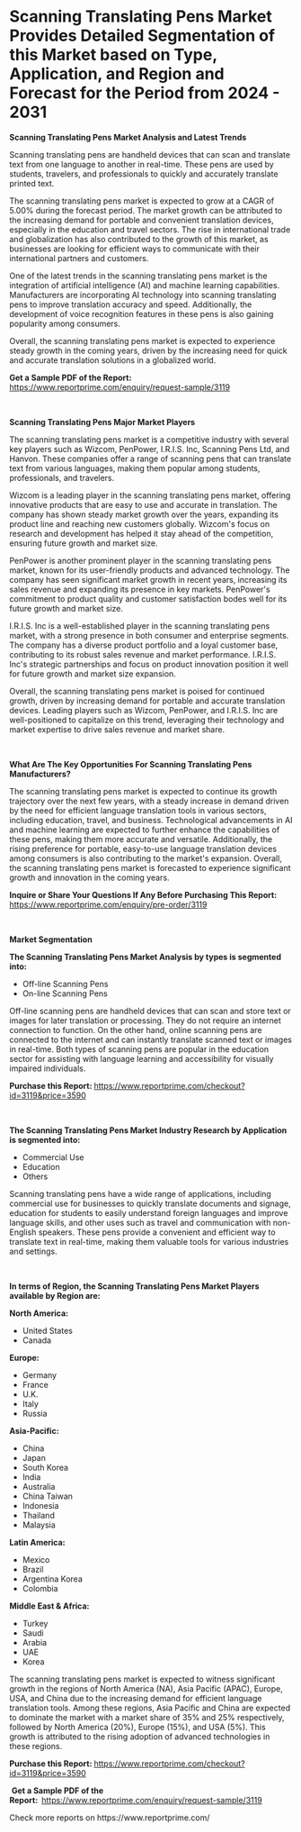 <p><h1>Scanning Translating Pens Market Provides Detailed Segmentation of this Market based on Type, Application, and Region and Forecast for the Period from 2024 - 2031</h1></p><p><strong>Scanning Translating Pens Market Analysis and Latest Trends</strong></p>
<p><p>Scanning translating pens are handheld devices that can scan and translate text from one language to another in real-time. These pens are used by students, travelers, and professionals to quickly and accurately translate printed text.</p><p>The scanning translating pens market is expected to grow at a CAGR of 5.00% during the forecast period. The market growth can be attributed to the increasing demand for portable and convenient translation devices, especially in the education and travel sectors. The rise in international trade and globalization has also contributed to the growth of this market, as businesses are looking for efficient ways to communicate with their international partners and customers.</p><p>One of the latest trends in the scanning translating pens market is the integration of artificial intelligence (AI) and machine learning capabilities. Manufacturers are incorporating AI technology into scanning translating pens to improve translation accuracy and speed. Additionally, the development of voice recognition features in these pens is also gaining popularity among consumers.</p><p>Overall, the scanning translating pens market is expected to experience steady growth in the coming years, driven by the increasing need for quick and accurate translation solutions in a globalized world.</p></p>
<p><strong>Get a Sample PDF of the Report:&nbsp;</strong> <a href="https://www.reportprime.com/enquiry/request-sample/3119">https://www.reportprime.com/enquiry/request-sample/3119</a></p>
<p>&nbsp;</p>
<p><strong>Scanning Translating Pens Major Market Players</strong></p>
<p><p>The scanning translating pens market is a competitive industry with several key players such as Wizcom, PenPower, I.R.I.S. Inc, Scanning Pens Ltd, and Hanvon. These companies offer a range of scanning pens that can translate text from various languages, making them popular among students, professionals, and travelers.</p><p>Wizcom is a leading player in the scanning translating pens market, offering innovative products that are easy to use and accurate in translation. The company has shown steady market growth over the years, expanding its product line and reaching new customers globally. Wizcom's focus on research and development has helped it stay ahead of the competition, ensuring future growth and market size.</p><p>PenPower is another prominent player in the scanning translating pens market, known for its user-friendly products and advanced technology. The company has seen significant market growth in recent years, increasing its sales revenue and expanding its presence in key markets. PenPower's commitment to product quality and customer satisfaction bodes well for its future growth and market size.</p><p>I.R.I.S. Inc is a well-established player in the scanning translating pens market, with a strong presence in both consumer and enterprise segments. The company has a diverse product portfolio and a loyal customer base, contributing to its robust sales revenue and market performance. I.R.I.S. Inc's strategic partnerships and focus on product innovation position it well for future growth and market size expansion.</p><p>Overall, the scanning translating pens market is poised for continued growth, driven by increasing demand for portable and accurate translation devices. Leading players such as Wizcom, PenPower, and I.R.I.S. Inc are well-positioned to capitalize on this trend, leveraging their technology and market expertise to drive sales revenue and market share.</p></p>
<p>&nbsp;</p>
<p><strong>What Are The Key Opportunities For Scanning Translating Pens Manufacturers?</strong></p>
<p><p>The scanning translating pens market is expected to continue its growth trajectory over the next few years, with a steady increase in demand driven by the need for efficient language translation tools in various sectors, including education, travel, and business. Technological advancements in AI and machine learning are expected to further enhance the capabilities of these pens, making them more accurate and versatile. Additionally, the rising preference for portable, easy-to-use language translation devices among consumers is also contributing to the market's expansion. Overall, the scanning translating pens market is forecasted to experience significant growth and innovation in the coming years.</p></p>
<p><strong>Inquire or Share Your Questions If Any Before Purchasing This Report:</strong> <a href="https://www.reportprime.com/enquiry/pre-order/3119">https://www.reportprime.com/enquiry/pre-order/3119</a></p>
<p>&nbsp;</p>
<p><strong>Market Segmentation</strong></p>
<p><strong>The Scanning Translating Pens Market Analysis by types is segmented into:</strong></p>
<p><ul><li>Off-line Scanning Pens</li><li>On-line Scanning Pens</li></ul></p>
<p><p>Off-line scanning pens are handheld devices that can scan and store text or images for later translation or processing. They do not require an internet connection to function. On the other hand, online scanning pens are connected to the internet and can instantly translate scanned text or images in real-time. Both types of scanning pens are popular in the education sector for assisting with language learning and accessibility for visually impaired individuals.</p></p>
<p><strong>Purchase this Report:&nbsp;</strong><a href="https://www.reportprime.com/checkout?id=3119&price=3590">https://www.reportprime.com/checkout?id=3119&price=3590</a></p>
<p>&nbsp;</p>
<p><strong>The Scanning Translating Pens Market Industry Research by Application is segmented into:</strong></p>
<p><ul><li>Commercial Use</li><li>Education</li><li>Others</li></ul></p>
<p><p>Scanning translating pens have a wide range of applications, including commercial use for businesses to quickly translate documents and signage, education for students to easily understand foreign languages and improve language skills, and other uses such as travel and communication with non-English speakers. These pens provide a convenient and efficient way to translate text in real-time, making them valuable tools for various industries and settings.</p></p>
<p>&nbsp;</p>
<p><strong>In terms of Region, the Scanning Translating Pens Market Players available by Region are:</strong></p>
<p>
    <p> <strong> North America: </strong>
        <ul>
            <li>United States</li>
            <li>Canada</li>
        </ul>
        </p> 
    <p> <strong> Europe: </strong>
        <ul>
            <li>Germany</li>
            <li>France</li>
            <li>U.K.</li>
            <li>Italy</li>
            <li>Russia</li>
        </ul>
        </p> 
    <p> <strong> Asia-Pacific: </strong>
        <ul>
            <li>China</li>
            <li>Japan</li>
            <li>South Korea</li>
            <li>India</li>
            <li>Australia</li>
            <li>China Taiwan</li>
            <li>Indonesia</li>
            <li>Thailand</li>
            <li>Malaysia</li>
        </ul>
        </p> 
    <p> <strong> Latin America: </strong>
        <ul>
            <li>Mexico</li>
            <li>Brazil</li>
            <li>Argentina Korea</li>
            <li>Colombia</li>
        </ul>
        </p> 
    <p> <strong> Middle East & Africa: </strong>
        <ul>
            <li>Turkey</li>
            <li>Saudi</li>
            <li>Arabia</li>
            <li>UAE</li>
            <li>Korea</li>
        </ul>
    </p>
    </p>
<p><p>The scanning translating pens market is expected to witness significant growth in the regions of North America (NA), Asia Pacific (APAC), Europe, USA, and China due to the increasing demand for efficient language translation tools. Among these regions, Asia Pacific and China are expected to dominate the market with a market share of 35% and 25% respectively, followed by North America (20%), Europe (15%), and USA (5%). This growth is attributed to the rising adoption of advanced technologies in these regions.</p></p>
<p><strong>Purchase this Report: </strong><a href="https://www.reportprime.com/checkout?id=3119&price=3590">https://www.reportprime.com/checkout?id=3119&price=3590</a></p>
<p>&nbsp;<strong>Get a Sample PDF of the Report:&nbsp;&nbsp;</strong><a href="https://www.reportprime.com/enquiry/request-sample/3119">https://www.reportprime.com/enquiry/request-sample/3119</a></p>
<p><strong></strong></p>
<p>Check more reports on https://www.reportprime.com/</p>